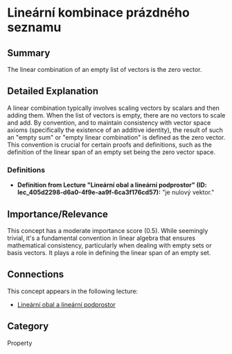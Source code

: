 # Lineární kombinace prázdného seznamu

## Summary
The linear combination of an empty list of vectors is the zero vector.

## Detailed Explanation
A linear combination typically involves scaling vectors by scalars and then adding them. When the list of vectors is empty, there are no vectors to scale and add. By convention, and to maintain consistency with vector space axioms (specifically the existence of an additive identity), the result of such an "empty sum" or "empty linear combination" is defined as the zero vector. This convention is crucial for certain proofs and definitions, such as the definition of the linear span of an empty set being the zero vector space.

### Definitions
*   **Definition from Lecture "Lineární obal a lineární podprostor" (ID: lec_405d2298-d6a0-4f9e-aa9f-6ca3f176cd57):**
    "je nulový vektor."

## Importance/Relevance
This concept has a moderate importance score (0.5). While seemingly trivial, it's a fundamental convention in linear algebra that ensures mathematical consistency, particularly when dealing with empty sets or basis vectors. It plays a role in defining the linear span of an empty set.

## Connections
This concept appears in the following lecture:
*   [Lineární obal a lineární podprostor](lec_405d2298-d6a0-4f9e-aa9f-6ca3f176cd57)

## Category
Property